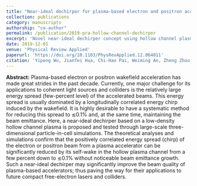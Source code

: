 ```yaml
---
title: "Near-ideal dechirper for plasma-based electron and positron acceleration using a hollow channel plasma"
collection: publications
category: manuscripts
authorship: "co-author"
permalink: /publication/2019-pra-hollow-channel-dechirper
excerpt: 'Novel near-ideal dechirper concept using hollow channel plasma to reduce energy spread from few-percent to ≲0.1% without emittance growth, enabling applications to free-electron lasers and colliders through large-scale 3D PIC simulations.'
date: 2019-12-01
venue: 'Physical Review Applied'
paperurl: 'https://doi.org/10.1103/PhysRevApplied.12.064011'
citation: 'Yipeng Wu, Jianfei Hua, Chi-Hao Pai, Weiming An, Zheng Zhou, Jie Zhang, Shuang Liu, Bo Peng, Yu Fang, Shiyu Zhou, Xinlu Xu, Chaojie Zhang, Fei Li, Zan Nie, Wei Lu, Warren B. Mori, C. Joshi, "Near-ideal dechirper for plasma-based electron and positron acceleration using a hollow channel plasma," <i>Phys. Rev. Applied</i> 12, 064011 (2019).'
---
```


**Abstract:** Plasma-based electron or positron wakefield acceleration has made great strides in the past decade. Currently, one major challenge for its applications to coherent light sources and colliders is the relatively large energy spread (few-percent level) of the accelerated beams. This energy spread is usually dominated by a longitudinally correlated energy chirp induced by the wakefield. It is highly desirable to have a systematic method for reducing this spread to ≲0.1% and, at the same time, maintaining the beam emittance. Here, a near-ideal dechirper based on a low-density hollow channel plasma is proposed and tested through large-scale three-dimensional particle-in-cell simulations. The theoretical analyses and simulations confirm that the positively correlated energy spread (chirp) of the electron or positron beam from a plasma accelerator can be significantly reduced by its self-wake in the hollow plasma channel from a few percent down to ≲0.1% without noticeable beam emittance growth. Such a near-ideal dechirper may significantly improve the beam quality of plasma-based accelerators; thus paving the way for their applications to future compact free-electron lasers and colliders.
